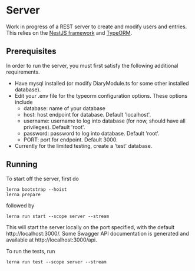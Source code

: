 # Server
Work in progress of a REST server to create and modify users and entries. This relies
on the [NestJS framework](https://github.com/nestjs/nest) and [TypeORM](https://github.com/typeorm/typeorm).

## Prerequisites
In order to run the server, you must first satisfy the following additional requirements.
* Have mysql installed (or modify DiaryModule.ts for some other installed database).
* Edit your .env file for the typeorm configuration options.  These options include
  - database: name of your database
  - host: host endpoint for database.  Default 'localhost'.
  - username: username to log into database (for now, should have all privileges). Default 'root'.
  - password: password to log into database.  Default 'root'.
  - PORT: port for endpoint.  Default 3000.
* Currently for the limited testing, create a 'test' database.

## Running
To start off the server, first do
```
lerna bootstrap --hoist
lerna prepare
```
followed by
```
lerna run start --scope server --stream
```
This will start the server locally on the port specified,
with the default http://localhost:3000/.  Some Swagger API documentation is generated and available
at http://localhost:3000/api.

To run the tests, run 
```
lerna run test --scope server --stream
```
